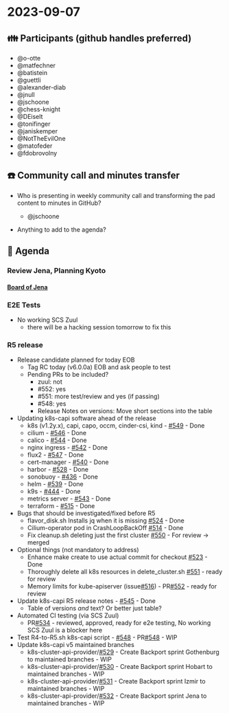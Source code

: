 # 2023-09-07
## :family: Participants (github handles preferred)
- @o-otte
- @matfechner
- @batistein
- @guettli
- @alexander-diab
- @jnull
- @jschoone
- @chess-knight
- @DEiselt
- @tonifinger
- @janiskemper
- @NotTheEvilOne
- @matofeder
- @fdobrovolny

## :telephone: Community call and minutes transfer
* Who is presenting in weekly community call and transforming the pad content to minutes in GitHub?
    * @jschoone

* Anything to add to the agenda?

## :notebook: Agenda
### Review Jena, Planning Kyoto
#### [Board of Jena](https://github.com/orgs/SovereignCloudStack/projects/6/views/35?filterQuery=label%3A%22container%22++iteration%3AJena)

### E2E Tests
- No working SCS Zuul
    - there will be a hacking session tomorrow to fix this

### R5 release
* Release candidate planned for today EOB
    * Tag RC today (v6.0.0a) EOB and ask people to test
    * Pending PRs to be included?
        * zuul: not 
        * #552: yes
        * #551: more test/review and yes (if passing)
        * #548: yes
        * Release Notes on versions: Move short sections into the table
* Updating k8s-capi software ahead of the release
    * k8s (v1.2y.x), capi, capo, occm, cinder-csi, kind - [#549](https://github.com/SovereignCloudStack/k8s-cluster-api-provider/pull/549) - Done
    * cilium - [#546](https://github.com/SovereignCloudStack/k8s-cluster-api-provider/pull/546) - Done
    * calico - [#544](https://github.com/SovereignCloudStack/k8s-cluster-api-provider/pull/544) - Done
    * nginx ingress - [#542](https://github.com/SovereignCloudStack/k8s-cluster-api-provider/pull/542) - Done
    * flux2 - [#547](https://github.com/SovereignCloudStack/k8s-cluster-api-provider/pull/547) - Done
    * cert-manager - [#540](https://github.com/SovereignCloudStack/k8s-cluster-api-provider/pull/540) - Done
    * harbor - [#528](https://github.com/SovereignCloudStack/k8s-cluster-api-provider/pull/528) - Done
    * sonobuoy - [#436](https://github.com/SovereignCloudStack/k8s-cluster-api-provider/pull/436) - Done
    * helm - [#539](https://github.com/SovereignCloudStack/k8s-cluster-api-provider/pull/539) - Done
    * k9s - [#444](https://github.com/SovereignCloudStack/k8s-cluster-api-provider/pull/444) - Done
    * metrics server - [#543](https://github.com/SovereignCloudStack/k8s-cluster-api-provider/pull/543) - Done
    * terraform - [#515](https://github.com/SovereignCloudStack/k8s-cluster-api-provider/pull/515) - Done
* Bugs that should be investigated/fixed before R5
    * flavor_disk.sh Installs jq when it is missing [#524](https://github.com/SovereignCloudStack/k8s-cluster-api-provider/pull/524) - Done
    * Cilium-operator pod in CrashLoopBackOff [#514](https://github.com/SovereignCloudStack/k8s-cluster-api-provider/issues/514) - Done
    * Fix cleanup.sh deleting just the first cluster [#550](https://github.com/SovereignCloudStack/k8s-cluster-api-provider/pull/550) - For review -> merged
* Optional things (not mandatory to address)
    * Enhance make create to use actual commit for checkout [#523](https://github.com/SovereignCloudStack/k8s-cluster-api-provider/pull/523) - Done
    * Thoroughly delete all k8s resources in delete_cluster.sh [#551](https://github.com/SovereignCloudStack/k8s-cluster-api-provider/pull/551) - ready for review
    * Memory limits for kube-apiserver (issue[#516](https://github.com/SovereignCloudStack/k8s-cluster-api-provider/issues/516)) - PR[#552](https://github.com/SovereignCloudStack/k8s-cluster-api-provider/pull/552) - ready for review
* Update k8s-capi R5 release notes - [#545](https://github.com/SovereignCloudStack/k8s-cluster-api-provider/pull/545) - Done
    * Table of versions *and* text? Or better just table?
* Automated CI testing (via SCS Zuul)
    * PR[#534](https://github.com/SovereignCloudStack/k8s-cluster-api-provider/pull/534) - reviewed, approved, ready for e2e testing, No working SCS Zuul is a blocker here 
* Test R4-to-R5.sh k8s-capi script - [#548](https://github.com/SovereignCloudStack/k8s-cluster-api-provider/pull/548) - PR[#548](https://github.com/SovereignCloudStack/k8s-cluster-api-provider/pull/548) - WIP
* Update k8s-capi v5 maintained branches 
    * k8s-cluster-api-provider/[#529](https://github.com/SovereignCloudStack/k8s-cluster-api-provider/issues/529) - Create Backport sprint Gothenburg to maintained branches - WIP
    * k8s-cluster-api-provider/[#530](https://github.com/SovereignCloudStack/k8s-cluster-api-provider/issues/530) - Create Backport sprint Hobart to maintained branches - WIP
    * k8s-cluster-api-provider/[#531](https://github.com/SovereignCloudStack/k8s-cluster-api-provider/issues/531) - Create Backport sprint Izmir to maintained branches - WIP
    * k8s-cluster-api-provider/[#532](https://github.com/SovereignCloudStack/k8s-cluster-api-provider/issues/532) - Create Backport sprint Jena to maintained branches - WIP

